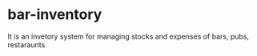 # bar-inventory
It is an invetory system for managing stocks and expenses of bars, pubs, restaraunts.
